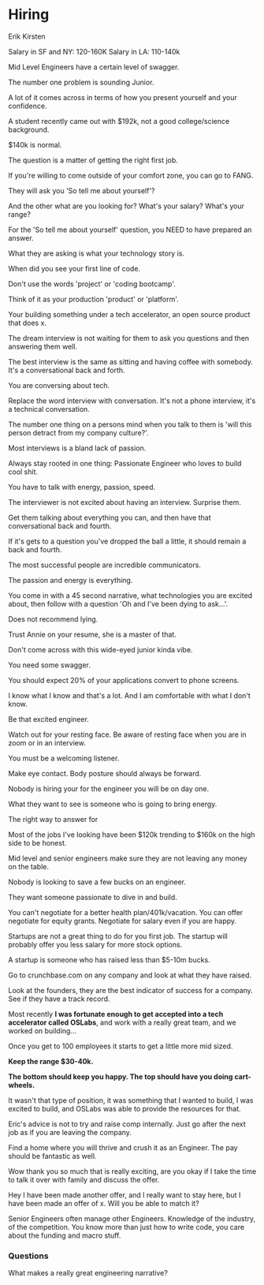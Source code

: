 # Hiring

Erik Kirsten

Salary in SF and NY: 120-160K
Salary in LA: 110-140k

Mid Level Engineers have a certain level of swagger.

The number one problem is sounding Junior.

A lot of it comes across in terms of how you present yourself and your confidence.

A student recently came out with $192k, not a good college/science background.

$140k is normal.

The question is a matter of getting the right first job.

If you're willing to come outside of your comfort zone, you can go to FANG.

They will ask you 'So tell me about yourself'?

And the other what are you looking for? What's your salary? What's your range?

For the 'So tell me about yourself' question, you NEED to have prepared an answer.

What they are asking is what your technology story is.

When did you see your first line of code.

Don't use the words 'project' or 'coding bootcamp'.

Think of it as your production 'product' or 'platform'.

Your building something under a tech accelerator, an open source product that does x.

The dream interview is not waiting for them to ask you questions and then answering them well.

The best interview is the same as sitting and having coffee with somebody. It's a conversational back and forth.

You are conversing about tech.

Replace the word interview with conversation. It's not a phone interview, it's a technical conversation.

The number one thing on a persons mind when you talk to them is 'will this person detract from my company culture?'.

Most interviews is a bland lack of passion.

Always stay rooted in one thing: Passionate Engineer who loves to build cool shit.

You have to talk with energy, passion, speed.

The interviewer is not excited about having an interview. Surprise them.

Get them talking about everything you can, and then have that conversational back and fourth.

If it's gets to a question you've dropped the ball a little, it should remain a back and fourth.

The most successful people are incredible communicators.

The passion and energy is everything.

You come in with a 45 second narrative, what technologies you are excited about, then follow with a question 'Oh and I've been dying to ask...'.

Does not recommend lying.

Trust Annie on your resume, she is a master of that.

Don't come across with this wide-eyed junior kinda vibe.

You need some swagger.

You should expect 20% of your applications convert to phone screens.

I know what I know and that's a lot. And I am comfortable with what I don't know.

Be that excited engineer.

Watch out for your resting face. Be aware of resting face when you are in zoom or in an interview.

You must be a welcoming listener.

Make eye contact. Body posture should always be forward.

Nobody is hiring your for the engineer you will be on day one.

What they want to see is someone who is going to bring energy.

The right way to answer for

Most of the jobs I've looking have been $120k trending to $160k on the high side to be honest.

Mid level and senior engineers make sure they are not leaving any money on the table.

Nobody is looking to save a few bucks on an engineer.

They want someone passionate to dive in and build.

You can't negotiate for a better health plan/401k/vacation. You can offer negotiate for equity grants. Negotiate for salary even if you are happy.

Startups are not a great thing to do for you first job. The startup will probably offer you less salary for more stock options.

A startup is someone who has raised less than $5-10m bucks.

Go to crunchbase.com on any company and look at what they have raised.

Look at the founders, they are the best indicator of success for a company. See if they have a track record.

Most recently **I was fortunate enough to get accepted into a tech accelerator called OSLabs**, and work with a really great team, and we worked on building...

Once you get to 100 employees it starts to get a little more mid sized.

**Keep the range $30-40k.**

**The bottom should keep you happy. The top should have you doing cart-wheels.**

It wasn't that type of position, it was something that I wanted to build, I was excited to build, and OSLabs was able to provide the resources for that.

Eric's advice is not to try and raise comp internally. Just go after the next job as if you are leaving the company.

Find a home where you will thrive and crush it as an Engineer. The pay should be fantastic as well.

Wow thank you so much that is really exciting, are you okay if I take the time to talk it over with family and discuss the offer.

Hey I have been made another offer, and I really want to stay here, but I have been made an offer of x. Will you be able to match it?

Senior Engineers often manage other Engineers. Knowledge of the industry, of the competition. You know more than just how to write code, you care about the funding and macro stuff.

### Questions

What makes a really great engineering narrative?
